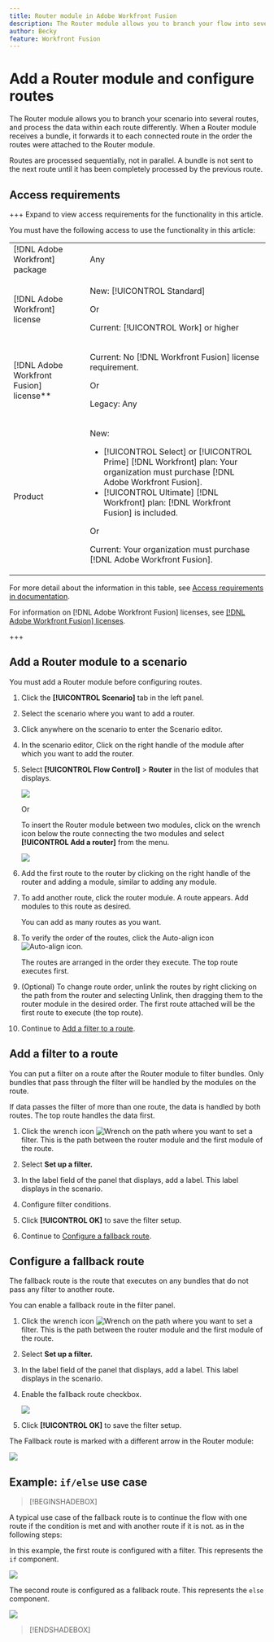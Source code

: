 ```yaml
---
title: Router module in Adobe Workfront Fusion
description: The Router module allows you to branch your flow into several routes and process the data within each route differently. Once a Router module receives a bundle, it forwards it to each connected route in the order the routes were attached to the Router module.
author: Becky
feature: Workfront Fusion
---
```

# Add a Router module and configure routes

The Router module allows you to branch your scenario into several routes, and process the data within each route differently. When a Router module receives a bundle, it forwards it to each connected route in the order the routes were attached to the Router module.

Routes are processed sequentially, not in parallel. A bundle is not sent to the next route until it has been completely processed by the previous route.


## Access requirements

+++ Expand to view access requirements for the functionality in this article.

You must have the following access to use the functionality in this article:

<table style="table-layout:auto">
 <col> 
 <col> 
 <tbody> 
  <tr> 
   <td role="rowheader">[!DNL Adobe Workfront] package</td> 
   <td> <p>Any</p> </td> 
  </tr> 
  <tr data-mc-conditions=""> 
   <td role="rowheader">[!DNL Adobe Workfront] license</td> 
   <td> <p>New: [!UICONTROL Standard]</p><p>Or</p><p>Current: [!UICONTROL Work] or higher</p> </td> 
  </tr> 
  <tr> 
   <td role="rowheader">[!DNL Adobe Workfront Fusion] license**</td> 
   <td>
   <p>Current: No [!DNL Workfront Fusion] license requirement.</p>
   <p>Or</p>
   <p>Legacy: Any </p>
   </td> 
  </tr> 
  <tr> 
   <td role="rowheader">Product</td> 
   <td>
   <p>New:</p> <ul><li>[!UICONTROL Select] or [!UICONTROL Prime] [!DNL Workfront] plan: Your organization must purchase [!DNL Adobe Workfront Fusion].</li><li>[!UICONTROL Ultimate] [!DNL Workfront] plan: [!DNL Workfront Fusion] is included.</li></ul>
   <p>Or</p>
   <p>Current: Your organization must purchase [!DNL Adobe Workfront Fusion].</p>
   </td> 
  </tr>
 </tbody> 
</table>

For more detail about the information in this table, see [Access requirements in documentation](/help/workfront-fusion/set-up-and-manage-workfront-fusion/licensing-operations-overview/access-level-requirements-in-documentation.md).

For information on [!DNL Adobe Workfront Fusion] licenses, see [[!DNL Adobe Workfront Fusion] licenses](/help/workfront-fusion/set-up-and-manage-workfront-fusion/licensing-operations-overview/license-automation-vs-integration.md).

+++

## Add a Router module to a scenario

You must add a Router module before configuring routes.

1. Click the **[!UICONTROL Scenario]** tab in the left panel.
1. Select the scenario where you want to add a router.
1. Click anywhere on the scenario to enter the Scenario editor.
1. In the scenario editor, Click on the right handle of the module after which you want to add the router.
1. Select **[!UICONTROL Flow Control]** > **Router** in the list of modules that displays.

   ![](assets/connect-the-router-350x108.png)

    Or
 
   To insert the Router module between two modules, click on the wrench icon below the route connecting the two modules and select **[!UICONTROL Add a router]** from the menu.

   ![](assets/insert-router-350x191.png)
1. Add the first route to the router by clicking on the right handle of the router and adding a module, similar to adding any module. 
1. To add another route, click the router module. A route appears. Add modules to this route as desired.

   You can add as many routes as you want.

1. To verify the order of the routes, click the Auto-align icon ![Auto-align icon](assets/auto-align.png).

   The routes are arranged in the order they execute. The top route executes first.

1. (Optional) To change route order, unlink the routes by right clicking on the path from the router and selecting Unlink, then dragging them to the router module in the desired order. The first route attached will be the first route to execute (the top route).

1. Continue to [Add a filter to a route](#add-a-filter-to-a-route).

## Add a filter to a route

You can put a filter on a route after the Router module to filter bundles. Only bundles that pass through the filter will be handled by the modules on the route.

If data passes the filter of more than one route, the data is handled by both routes. The top route handles the data first.

1. Click the wrench icon ![Wrench](assets/wrench-icon.png) on the path where you want to set a filter. This is the path between the router module and the first module of the route.
1. Select **Set up a filter.**
1. In the label field of the panel that displays, add a label. This label displays in the scenario. 
1. Configure filter conditions.

   <!--For more information, see [Add a filter to a scenario in [!DNL Adobe Workfront Fusion]](../../workfront-fusion/scenarios/add-a-filter-to-a-scenario.md).-->

1. Click **[!UICONTROL OK]** to save the filter setup.

1. Continue to [Configure a fallback route](#configure-a-fallback-route).

## Configure a fallback route

The fallback route is the route that executes on any bundles that do not pass any filter to another route.

You can enable a fallback route in the filter panel.

1. Click the wrench icon ![Wrench](assets/wrench-icon.png) on the path where you want to set a filter. This is the path between the router module and the first module of the route.
1. Select **Set up a filter.**
1. In the label field of the panel that displays, add a label. This label displays in the scenario.
1. Enable the fallback route checkbox.

   ![](assets/fallback-route-350x260.png)

1. Click **[!UICONTROL OK]** to save the filter setup.

The Fallback route is marked with a different arrow in the Router module:

![](assets/arrow-sign-in-router-module-350x361.png)

## Example: `if/else` use case

>[!BEGINSHADEBOX]

A typical use case of the fallback route is to continue the flow with one route if the condition is met and with another route if it is not. as in the following steps:

In this example, the first route is configured with a filter. This represents the `if` component. 

   ![](assets/set-up-a-filter-2-350x242.png)

The second route is configured as a fallback route. This represents the `else` component.

   ![](assets/enable-fallback-route-option-350x238.png)

>[!ENDSHADEBOX]
